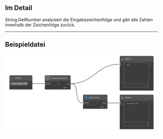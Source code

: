 ## Im Detail
String.GetNumber analysiert die Eingabezeichenfolge und gibt alle Zahlen innerhalb der Zeichenfolge zurück.
___
## Beispieldatei

![String.GetNumber](./DSCore.String.GetNumber_img.png)
